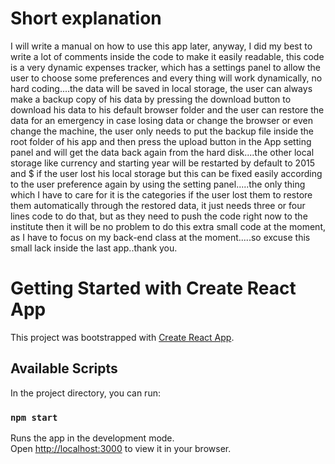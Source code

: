 
# Short explanation

I will write a manual on how to use this app later, anyway, I did my best to write a lot of comments inside the code to make it easily readable, this code is a very dynamic expenses tracker, which has a settings panel to allow the user to choose some preferences and every thing will work dynamically, no hard coding....the data will be saved in local storage, the user can always make a backup copy of his data by pressing the download button to download his data to his default browser folder and the user can restore the data for an emergency in case losing data or change the browser or even change the machine, the user only needs to put the backup file inside the root folder of his app and then press the upload button in the App setting panel and will get the data back again from the hard disk....the other local storage like currency and starting year will be restarted by default to 2015 and $ if the user lost his local storage but this can be fixed easily according to the user preference again by using the setting panel.....the only thing which I have to care for it is the categories if the user lost them to restore them automatically through the restored data, it just needs three or four lines code to do that, but as they need to push the code right now to the institute then it will be no problem to do this extra small code at the moment, as I have to focus on my back-end class at the moment.....so excuse this small lack inside the last app..thank you.

# Getting Started with Create React App

This project was bootstrapped with [Create React App](https://github.com/facebook/create-react-app).

## Available Scripts

In the project directory, you can run:

### `npm start`

Runs the app in the development mode.\
Open [http://localhost:3000](http://localhost:3000) to view it in your browser.

